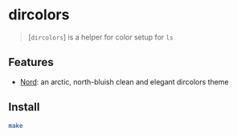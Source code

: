 # dircolors

> [`dircolors`] is a helper for color setup for `ls`

## Features

* [Nord](https://www.nordtheme.com/ports/dircolors): an arctic, north-bluish clean and elegant dircolors theme

## Install

```sh
make
```
